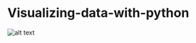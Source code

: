 # Visualizing-data-with-python

![alt text](https://raw.githubusercontent.com/charleslin826/Visualizing-data-with-python/master/4.png)
